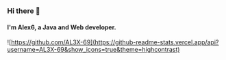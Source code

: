 ### Hi there 👋
#### I'm Alex6, a Java and Web developer.

<!--
**AL3X-69/AL3X-69** is a ✨ _special_ ✨ repository because its `README.md` (this file) appears on your GitHub profile.

Here are some ideas to get you started:

- 🔭 I’m currently working on ...
- 🌱 I’m currently learning ...
- 👯 I’m looking to collaborate on ...
- 🤔 I’m looking for help with ...
- 💬 Ask me about ...
- 📫 How to reach me: ...
- 😄 Pronouns: ...
- ⚡ Fun fact: ...
-->

![https://github.com/AL3X-69](https://github-readme-stats.vercel.app/api?username=AL3X-69&show_icons=true&theme=highcontrast)
